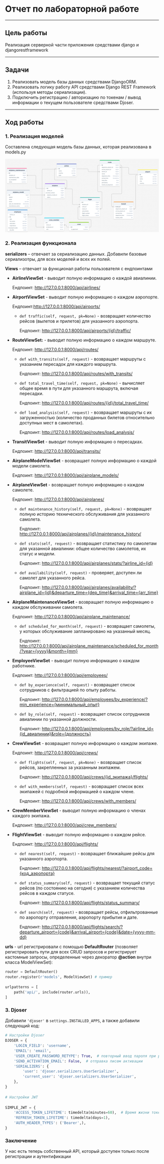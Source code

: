 # Отчет по лабораторной работе
---

## Цель работы

Реализация серверной части приложения средствами django и djangorestframework

---

## Задачи   
1. Реализовать модель базы данных средствами DjangoORM.  
2. Реализовать логику работу API средствами Django REST Framework (используя методы сериализации).
3. Подключить регистрацию / авторизацию по токенам / вывод информации о текущем пользователе средствами Djoser.  

---

## Ход работы  

### 1. Реализация моделей  
Составлена следующая модель базы данных, которая реализована в models.py

![web_db.png](../images/lw3/web_db.png)

### 2. Реализация функционала
**serializers** – отвечает за сериализацию данных. Добавили базовые сериализотры, для всех моделей и всех их полей.

**Views** – отвечает за функционал работы пользователя с ендпоинтами  
- **AirlineViewSet** - выводит полную информацию о каждой авиалинии. 
    
    Ендпоинт: http://127.0.0.1:8000/api/airlines/

- **AirportViewSet** - выводит полную информацию о каждом аэропорте. 

    Ендпоинт:http://127.0.0.1:8000/api/airports/
  - `def traffic(self, request, pk=None)` - возвращает количество рейсов (вылетов и прилетов) для указанного аэропорта.
    
      Ендпоинт: http://127.0.0.1:8000/api/airports/{id}/traffic/

- **RouteViewSet:** - выводит полную информацию о каждом маршруте. 

    Ендпоинт: http://127.0.0.1:8000/api/routes/
  - `def with_transits(self, request)` - возвращает маршруты с указанием пересадок для каждого маршрута. 
  
      Ендпоинт: http://127.0.0.1:8000/api/routes/with_transits/
  - `def total_travel_time(self, request, pk=None)` - вычисляет общее время в пути для указанного маршрута, включая пересадки.
  
      Ендпоинт: http://127.0.0.1:8000/api/routes/{id}/total_travel_time/
  - `def load_analysis(self, request)` - возвращает маршруты с их загруженностью (количество проданных билетов относительно доступных мест в самолетах).
  
      Ендпоинт: http://127.0.0.1:8000/api/routes/load_analysis/

- **TransitViewSet** - выводит полную информацию о пересадках. 

    Ендпоинт: http://127.0.0.1:8000/api/transits/

- **AirplaneModelViewSet** - возвращает полную информацию о каждой модели самолета. 

    Ендпоинт: http://127.0.0.1:8000/api/airplane_models/

- **AirplaneViewSet** - возвращает полную информацию о каждом самолете. 

    Ендпоинт: http://127.0.0.1:8000/api/airplanes/
  - `def maintenance_history(self, request, pk=None)` - возвращает полную историю технического обслуживания для указанного самолета. 
  
      Ендпоинт: http://127.0.0.1:8000/api/airplanes/{id}/maintenance_history/
  - `def stats(self, request)` - возвращает статистику по самолетам для указанной авиалинии: общее количество самолетов, их статус и модели.
  
      Ендпоинт: http://127.0.0.1:8000/api/airplanes/stats/?airline_id={id}
  - `def availability(self, request)` - проверяет, доступен ли самолет для указанного рейса.
  
      Ендпоинт: http://127.0.0.1:8000/api/airplanes/availability/?airplane_id={id}&departure_time={dep_time}&arrival_time={arr_time}

- **AirplaneMaintenanceViewSet** - возвращает полную информацию о каждом обслуживании самолета. 

    Ендпоинт: http://127.0.0.1:8000/api/airplane_maintenance/
  - `def scheduled_for_month(self, request)` - возвращает самолеты, у которых обслуживание запланировано на указанный месяц.
  
      Ендпоинт: http://127.0.0.1:8000/api/airplane_maintenance/scheduled_for_month/?year={yyyy}&month={mm}

- **EmployeeViewSet** - выводит полную информацию о каждом работнике. 

    Ендпоинт: http://127.0.0.1:8000/api/employees/
  - `def by_experience(self, request)` - возвращает список сотрудников с фильтрацией по опыту работы. 
  
      Ендпоинт: http://127.0.0.1:8000/api/employees/by_experience/?min_experience={минимальный_опыт}
  - `def by_role(self, request)` - возвращает список сотрудников авиалинии по указанной должности.
  
      Ендпоинт: http://127.0.0.1:8000/api/employees/by_role/?airline_id={id_авиалинии}&role={должность}

- **CrewViewSet** - возвращает полную информацию о каждом экипаже. 

    Ендпоинт: http://127.0.0.1:8000/api/crews/
  - `def flights(self, request, pk=None)` - возвращает список рейсов, закрепленных за указанным экипажем. 
  
      Ендпоинт: http://127.0.0.1:8000/api/crews/{id_экипажа}/flights/
  - `def with_members(self, request)` - возвращает список всех экипажей с подробной информацией о каждом члене.
  
      Ендпоинт: http://127.0.0.1:8000/api/crews/with_members/

- **CrewMemberViewSet** - выводит полную информацию о членах каждого экипажа.

    Ендпоинт: http://127.0.0.1:8000/api/crew_members/

- **FlightViewSet** - выводит полную информацию о каждом рейсе. 

    Ендпоинт: http://127.0.0.1:8000/api/flights/
  - `def nearest(self, request)` - возвращает ближайшие рейсы для указанного аэропорта.
  
      Ендпоинт: http://127.0.0.1:8000/api/flights/nearest/?airport_code={код_аэропорта}
  - `def status_summary(self, request)` - возвращает текущий статус рейсов (по состоянию на сегодня) с указанием количества рейсов в каждом статусе.
  
      Ендпоинт: http://127.0.0.1:8000/api/flights/status_summary/
  - `def search(self, request)` - возвращает рейсы, отфильтрованные по аэропорту отправления, аэропорту прибытия и дате.
  
      Ендпоинт: http://127.0.0.1:8000/api/flights/search/?departure_airport={code}&arrival_airport={code}&date={yyyy-mm-dd}

**urls** - url регистрировали с помощью **DefaultRouter** (позволяет регистрировать пути для всех CRUD запросов и 
регистрирует кастомные запросы, определенные через декоратор **@action** внутри класса ModelViewSet):
```python
router = DefaultRouter()
router.register(r'models', ModelViewSet) # пример

urlpatterns = [
    path('api/', include(router.urls)),
]
```

### 3. Djoser

Добавили `'djoser'` в `settings.INSTALLED_APPS`, а также добавили следующий код:

```python
# Настройки Djoser
DJOSER = {
    'LOGIN_FIELD': 'username',
    'EMAIL': 'email',
    'USER_CREATE_PASSWORD_RETYPE': True,  # повторный ввод пароля при регистрации
    'SEND_ACTIVATION_EMAIL': False,  # отправка писем активации
    'SERIALIZERS': {
        'user': 'djoser.serializers.UserSerializer',
        'current_user': 'djoser.serializers.UserSerializer',
    },
}

# Настройки JWT

SIMPLE_JWT = {
    'ACCESS_TOKEN_LIFETIME': timedelta(minutes=60),  # Время жизни токена
    'REFRESH_TOKEN_LIFETIME': timedelta(days=1),
    'AUTH_HEADER_TYPES': ('Bearer',),
}
```

### Заключение
У нас есть теперь собственный API, который доступен только после регистрации и аутентификации